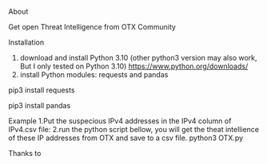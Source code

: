 About

Get open Threat Intelligence from OTX Community

Installation
1. download and install Python 3.10 (other python3 version may also work, But I only tested on Python 3.10)
https://www.python.org/downloads/
2. install Python modules: requests and pandas
   
  pip3 install requests

  pip3 install pandas

Example
  1.Put the suspecious IPv4 addresses in the IPv4 column of IPv4.csv file:
  2.run the python script bellow, you will get the theat intellience of these IP addresses from OTX and save to a csv file.
  python3 OTX.py

Thanks to 

